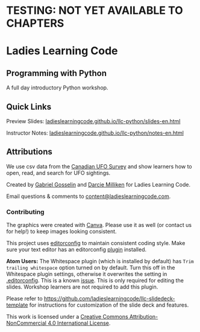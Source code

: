 # TESTING: NOT YET AVAILABLE TO CHAPTERS
# Ladies Learning Code

## Programming with Python

A full day introductory Python workshop.

## Quick Links

Preview Slides: <a href="https://ladieslearningcode.github.io/llc-python">ladieslearningcode.github.io/llc-python/slides-en.html</a>

Instructor Notes: <a href="https://ladieslearningcode.github.io/llc-python/notes-en.html">ladieslearningcode.github.io/llc-python/notes-en.html</a>

## Attributions

We use csv data from the [Canadian UFO Survey](http://survey.canadianuforeport.com/) and show learners how to open, read, and search for UFO sightings.

Created by [Gabriel Gosselin](https://twitter.com/fggosselin) and [Darcie Milliken](https://twitter.com/derushie) for Ladies Learning Code.

Email questions & comments to <content@ladieslearningcode.com>.


### Contributing

The graphics were created with [Canva](https://www.canva.com/). Please use it as well (or contact us for help!) to keep images looking consistent.

This project uses [editorconfig](http://editorconfig.org/) to maintain consistent coding style. Make sure your text editor has an editorconfig [plugin](http://editorconfig.org/#download) installed.

**Atom Users:** The Whitespace plugin (which is installed by default) has `Trim trailing whitespace` option turned on by default. Turn this off in the Whitespace plugin settings, otherwise it overwrites the setting in [.editorconfig](.editorconfig). This is a known [issue](https://github.com/sindresorhus/atom-editorconfig/issues/3). This is only required for editing the slides. Workshop learners are not required to add this plugin.

Please refer to https://github.com/ladieslearningcode/llc-slidedeck-template for instructions for customization of the slide deck and features.

This work is licensed under a <a rel="license" href="http://creativecommons.org/licenses/by-nc/4.0/">Creative Commons Attribution-NonCommercial 4.0 International License</a>.
